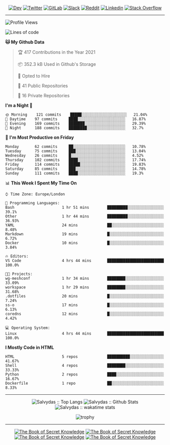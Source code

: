 <div align="center">
  
[![Dev](https://img.shields.io/badge/-DEV-222222?style=flat-square&logo=dev.to&logoColor=white&link=https://dev.to/sso/)](https://dev.to/sso/)
[![Twitter](https://img.shields.io/badge/-Twitter-222222?style=flat-square&logo=twitter&logoColor=white&link=https://twitter.com/digital_wizz/)](https://twitter.com/digital_wizz/)
[![GitLab](https://img.shields.io/badge/-GitLab-222222?style=flat-square&logo=GitLab&logoColor=white&link=https://gitlab.com/ss-o/)](https://gitlab.com/ss-o/)
[![Slack](https://img.shields.io/badge/-Slack-222222?style=flat-square&logo=Slack&logoColor=white&link=https://digital-teams.slack.com/)](https://digital-teams.slack.com/)
[![Reddit](https://img.shields.io/badge/-Reddit-222222?style=flat-square&logo=Reddit&logoColor=white&link=https://https://www.reddit.com/user/ss-o/)](https://www.reddit.com/user/ss-o/)
[![Linkedin](https://img.shields.io/badge/-LinkedIn-222222?style=flat-square&logo=Linkedin&logoColor=white&link=https://www.linkedin.com/in/digital-clouds/)](https://www.linkedin.com/in/digital-clouds/)
[![Stack Overflow](https://img.shields.io/badge/-Stack%20Overflow-222222?style=flat-square&logo=stack-overflow&logoColor=white&link=https://stackoverflow.com/users/13893752/salvydas-lukosius)](https://stackoverflow.com/users/13893752/salvydas-lukosius)

</div>

---

<!--START_SECTION:waka-->
![Profile Views](http://img.shields.io/badge/Profile%20Views-108-blue)

![Lines of code](https://img.shields.io/badge/From%20Hello%20World%20I%27ve%20Written-1.0%20million%20lines%20of%20code-blue)

**🐱 My Github Data** 

> 🏆 417 Contributions in the Year 2021
 > 
> 📦 352.3 kB Used in Github's Storage 
 > 
> 💼 Opted to Hire
 > 
> 📜 41 Public Repositories 
 > 
> 🔑 16 Private Repositories  
 > 
**I'm a Night 🦉** 

```text
🌞 Morning    121 commits    █████░░░░░░░░░░░░░░░░░░░░   21.04% 
🌆 Daytime    97 commits     ████░░░░░░░░░░░░░░░░░░░░░   16.87% 
🌃 Evening    169 commits    ███████░░░░░░░░░░░░░░░░░░   29.39% 
🌙 Night      188 commits    ████████░░░░░░░░░░░░░░░░░   32.7%

```
📅 **I'm Most Productive on Friday** 

```text
Monday       62 commits     ██░░░░░░░░░░░░░░░░░░░░░░░   10.78% 
Tuesday      75 commits     ███░░░░░░░░░░░░░░░░░░░░░░   13.04% 
Wednesday    26 commits     █░░░░░░░░░░░░░░░░░░░░░░░░   4.52% 
Thursday     102 commits    ████░░░░░░░░░░░░░░░░░░░░░   17.74% 
Friday       114 commits    █████░░░░░░░░░░░░░░░░░░░░   19.83% 
Saturday     85 commits     ███░░░░░░░░░░░░░░░░░░░░░░   14.78% 
Sunday       111 commits    ████░░░░░░░░░░░░░░░░░░░░░   19.3%

```


📊 **This Week I Spent My Time On** 

```text
⌚︎ Time Zone: Europe/London

💬 Programming Languages: 
Bash                     1 hr 51 mins        █████████░░░░░░░░░░░░░░░░   39.1% 
Other                    1 hr 44 mins        █████████░░░░░░░░░░░░░░░░   36.93% 
YAML                     24 mins             ██░░░░░░░░░░░░░░░░░░░░░░░   8.48% 
Markdown                 19 mins             █░░░░░░░░░░░░░░░░░░░░░░░░   6.72% 
Docker                   10 mins             █░░░░░░░░░░░░░░░░░░░░░░░░   3.84%

🔥 Editors: 
VS Code                  4 hrs 44 mins       █████████████████████████   100.0%

🐱‍💻 Projects: 
wg-meshconf              1 hr 34 mins        ████████░░░░░░░░░░░░░░░░░   33.09% 
workspace                1 hr 29 mins        ████████░░░░░░░░░░░░░░░░░   31.68% 
.dotfiles                20 mins             █░░░░░░░░░░░░░░░░░░░░░░░░   7.24% 
ss-o                     17 mins             █░░░░░░░░░░░░░░░░░░░░░░░░   6.13% 
coredns                  12 mins             █░░░░░░░░░░░░░░░░░░░░░░░░   4.42%

💻 Operating System: 
Linux                    4 hrs 44 mins       █████████████████████████   100.0%

```

**I Mostly Code in HTML** 

```text
HTML                     5 repos             ██████████░░░░░░░░░░░░░░░   41.67% 
Shell                    4 repos             ████████░░░░░░░░░░░░░░░░░   33.33% 
Python                   2 repos             ████░░░░░░░░░░░░░░░░░░░░░   16.67% 
Dockerfile               1 repo              ██░░░░░░░░░░░░░░░░░░░░░░░   8.33%

```



<!--END_SECTION:waka-->

---

<div align=center>

![Salvydas :: Top Langs](https://github-readme-stats.vercel.app/api/top-langs/?username=ss-o&langs_count=8&card_width=300&theme=blue-green&layout=compact)
![Salvydas :: Github Stats](https://github-readme-stats.vercel.app/api?username=ss-o&theme=blue-green&layout=compact&no-frame=true)
![Salvydas :: wakatime stats](https://github-readme-stats.vercel.app/api/wakatime?username=sall&theme=blue-green)
 
![trophy](https://github-profile-trophy.vercel.app/?username=ss-o&theme=darkhub&rank=SSS,SS,S,AAA,AA,A,B,C&no-frame=true)

---


[![The Book of Secret Knowledge](https://github-readme-stats.vercel.app/api/pin/?username=github&repo=government.github.com&card_width=150&theme=blue-green&layout=compact)](https://github.com/github/government.github.com)
[![The Book of Secret Knowledge](https://github-readme-stats.vercel.app/api/pin/?username=ss-o&repo=the-book-of-secret-knowledge&card_width=150&theme=blue-green&layout=compact)](https://github.com/ss-o/the-book-of-secret-knowledge)
[![The Book of Secret Knowledge](https://github-readme-stats.vercel.app/api/pin/?username=digital-clouds&repo=awesome-machine-learning&card_width=150&theme=blue-green)](https://github.com/digital-clouds/awesome-machine-learning)
[![The Book of Secret Knowledge](https://github-readme-stats.vercel.app/api/pin/?username=security-io&repo=shodan-eye&card_width=150&theme=blue-green)](https://github.com/security-io/shodan-eye)

</div>

